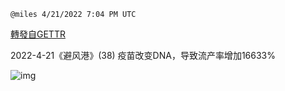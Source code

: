 `@miles 4/21/2022 7:04 PM UTC`

[轉發自GETTR](https://gettr.com/post/p16d6s88557)

2022-4-21《避风港》(38) 疫苗改变DNA，导致流产率增加16633%

![img](https://media.gettr.com/group4/origin/2022/04/21/19/1493f420-edd6-f585-e3e2-ebc5b10d8e56/6383d6c383a688bc0ce747d8282e44b3.jpeg)
